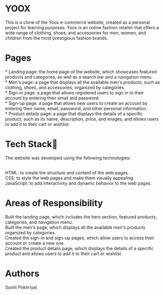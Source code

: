 <h1>YOOX</h1>
This is a clone of the Yoox e-commerce website, created as a personal project for learning purposes. Yoox is an online fashion retailer that offers a wide range of clothing, shoes, and accessories for men, women, and children from the most prestigious fashion brands.<br/>

<h1>Pages</h1>
* Landing page: the home page of the website, which showcases featured products and categories, as well as a search bar and a navigation menu. <br/>
* Men's page: a page that displays all the available men's products, such as clothing, shoes, and accessories, organized by categories.<br/>
* Sign-in page: a page that allows registered users to sign in to their account by entering their email and password.<br/>
* Sign-up page: a page that allows new users to create an account by entering their name, email, password, and other personal information.<br/>
* Product details page: a page that displays the details of a specific product, such as its name, description, price, and images, and allows users to add it to their   cart or wishlist.<br/>

<h1>Tech Stack🚀</h1>
The website was developed using the following technologies:<br/><br/>

HTML: to create the structure and content of the web pages.<br/>
CSS: to style the web pages and make them visually appealing.<br/>
JavaScript: to add interactivity and dynamic behavior to the web pages.<br/>


<h1>Areas of Responsibility</h1>
Built the landing page, which includes the hero section, featured products, categories, and navigation menu.<br/>
Built the men's page, which displays all the available men's products organized by categories.<br/>
Created the sign-in and sign-up pages, which allow users to access their account or create a new one.<br/>
Created the product details page, which displays the details of a specific product and allows users to add it to their cart or wishlist.<br/>
<h1>Authors</h1>
Sumit Pokhriyal



